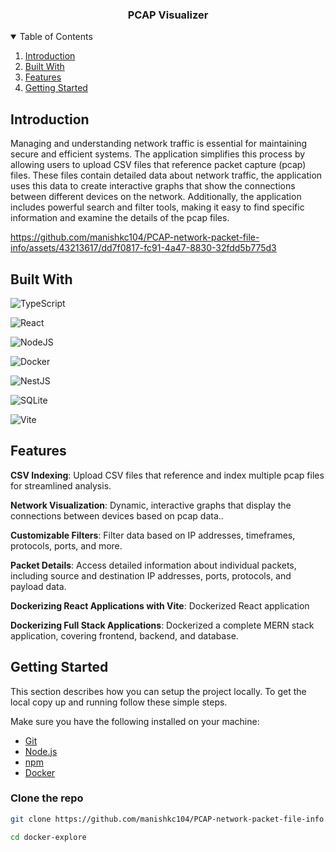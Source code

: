 <div align="center">
  <h3 align="center">PCAP Visualizer</h3>
</div>

<details open>
  <summary>Table of Contents</summary>
  <ol>
    <li>
      <a href="#introduction">Introduction</a>
    </li>
     <li>
      <a href="#built-with">Built With</a>
    </li>
     <li>
      <a href="#features">Features</a>
    </li>
    <li>
      <a href="#getting-started">Getting Started</a>
    </li>
  </ol>
</details>

## Introduction

Managing and understanding network traffic is essential for maintaining secure and efficient systems. The application simplifies this process by allowing users to upload CSV files that reference packet capture (pcap) files. These files contain detailed data about network traffic, the application uses this data to create interactive graphs that show the connections between different devices on the network. Additionally, the application includes powerful search and filter tools, making it easy to find specific information and examine the details of the pcap files.

https://github.com/manishkc104/PCAP-network-packet-file-info/assets/43213617/dd7f0817-fc91-4a47-8830-32fdd5b775d3
## Built With

![TypeScript](https://img.shields.io/badge/typescript-%23007ACC.svg?style=for-the-badge&logo=typescript&logoColor=white)

![React](https://img.shields.io/badge/react-%2320232a.svg?style=for-the-badge&logo=react&logoColor=%2361DAFB)

![NodeJS](https://img.shields.io/badge/node.js-6DA55F?style=for-the-badge&logo=node.js&logoColor=white)

![Docker](https://img.shields.io/badge/docker-%230db7ed.svg?style=for-the-badge&logo=docker&logoColor=white)

![NestJS](https://img.shields.io/badge/nestjs-%23E0234E.svg?style=for-the-badge&logo=nestjs&logoColor=white)

![SQLite](https://img.shields.io/badge/sqlite-%2307405e.svg?style=for-the-badge&logo=sqlite&logoColor=white)

![Vite](https://img.shields.io/badge/vite-%23646CFF.svg?style=for-the-badge&logo=vite&logoColor=white)

## Features

**CSV Indexing**: Upload CSV files that reference and index multiple pcap files for streamlined analysis.

**Network Visualization**: Dynamic, interactive graphs that display the connections between devices based on pcap data..

**Customizable Filters**: Filter data based on IP addresses, timeframes, protocols, ports, and more.

**Packet Details**:  Access detailed information about individual packets, including source and destination IP addresses, ports, protocols, and payload data.


**Dockerizing React Applications with Vite**: Dockerized React application

**Dockerizing Full Stack Applications**: Dockerized a complete MERN stack application, covering frontend, backend, and database.

## Getting Started

This section describes how you can setup the project locally. To get the local copy up and running follow these simple steps.

Make sure you have the following installed on your machine:

- [Git](https://git-scm.com/)
- [Node.js](https://nodejs.org/en)
- [npm](https://www.npmjs.com/)
- [Docker](https://www.docker.com/products/docker-desktop/)

### Clone the repo

```sh
git clone https://github.com/manishkc104/PCAP-network-packet-file-info.git
```

```sh
cd docker-explore
```
